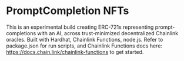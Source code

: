 # PromptCompletion NFTs
This is an experimental build creating ERC-721s representing prompt-completions with an AI, across trust-minimized decentralized Chainlink oracles. Built with Hardhat, Chainlink Functions, node.js. Refer to package.json for run scripts, and Chainlink Functions docs here:  https://docs.chain.link/chainlink-functions to get started.
